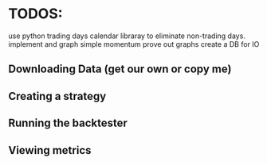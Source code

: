 # TODOS:

use python trading days calendar libraray to eliminate non-trading days.
implement and graph simple momentum
prove out graphs
create a DB for IO


## Downloading Data (get our own or copy me)

## Creating a strategy

## Running the backtester

## Viewing metrics

